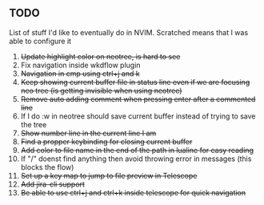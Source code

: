 ## TODO

List of stuff I'd like to eventually do in NVIM. Scratched means that I was able to configure it

1) ~~Update highlight color on neotree, is hard to see~~
2) Fix navigation inside wkdflow plugin
3) ~~Navigation in cmp using ctrl+j and k~~
4) ~~Keep showing current buffer file in status line even if we are focusing neo tree (is getting invisible when using neotree)~~
5) ~~Remove auto adding comment when pressing enter after a commented line~~
6) If I do :w in neotree should save current buffer instead of trying to save the tree
7) ~~Show number line in the current line I am~~
8) ~~Find a propper keybinding for closing current buffer~~
9) ~~Add color to file name in the end of the path in lualine for easy reading~~
10) If "/" doenst find anything then avoid throwing error in messages (this blocks the flow)
11) ~~Set up a key map to jump to file preview in Telescope~~
12) ~~Add jira-cli support~~
13) ~~Be able to use ctrl+j and ctrl+k inside telescope for quick navigation~~
